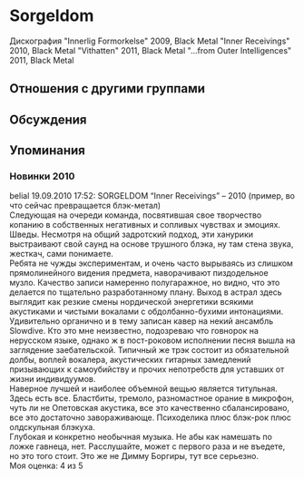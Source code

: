 # Sorgeldom

Дискография
"Innerlig Formorkelse" 2009, Black Metal
"Inner Receivings" 2010, Black Metal
"Vithatten" 2011, Black Metal
"...from Outer Intelligences" 2011, Black Metal

## Отношения с другими группами


## Обсуждения


## Упоминания

### Новинки 2010

belial 19.09.2010 17:52:
SORGELDOM “Inner Receivings” – 2010 (пример, во что сейчас превращается блэк-метал)  <BR>Следующая на очереди команда, посвятившая свое творчество копанию в собственных негативных и сопливых чувствах и эмоциях. Шведы. Несмотря на общий задротский подход, эти ханурики выстраивают свой саунд на основе трушного блэка, ну там стена звука, жесткач, сами понимаете. <BR>Ребята не чужды экспериментам, и очень часто вырываясь из слишком прямолинейного видения предмета, наворачивают пиздодельное музло. Качество записи намеренно полугаражное, но видно, что это делается по тщательно разработанному плану. Выход в астрал здесь выглядит как резкие смены нордической энергетики всякими акустиками и чистыми вокалами с обдолбанно-бухими интонациями. Удивительно органично и в тему записан кавер на некий ансамбль Slowdive. Кто это мне неизвестно, подозреваю что говнорок на нерусском языке, однако ж в  пост-роковом исполнении песня вышла на заглядение заебательской. Типичный же трэк состоит из обязательной долбы, воплей вокалера, акустических гитарных замедлений призывающих к самоубийству и прочих непотребств для уставших от жизни индивидуумов. <BR>Наверное лучшей и наиболее объемной вещью является титульная. Здесь есть все. Бластбиты, тремоло, разномастное орание в микрофон, чуть ли не Опетовская акустика, все это качественно сбалансировано, все это достаточно завораживающе. Психоделика плюс блэк-рок плюс олдскульная блэкуха. <BR>Глубокая и конкретно необычная музыка. Не абы как намешать по ложке гавнеца, нет. Расслушайте, может с первого раза и не въедете, но это того стоит. Это же не Димму Боргиры, тут все серьезно.<BR>Моя оценка: 4 из 5<BR>

